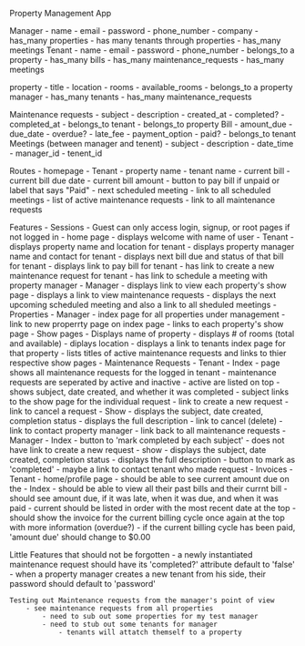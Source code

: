 Property Management App

Manager
	- name
	- email
	- password
	- phone_number
	- company
	- has_many properties
	- has many tenants through properties
	- has_many meetings
Tenant
	- name
	- email
	- password
	- phone_number
	- belongs_to a property
	- has_many bills
	- has_many maintenance_requests
	- has_many meetings

property
	- title
	- location
	- rooms
	- available_rooms
	- belongs_to a property manager
	- has_many tenants
	- has_many maintenance_requests
<!-- account
	- manager_id
	- tenent_id
	- property_id
	- bills
	- service_requests -->
Maintenance requests
	- subject
	- description
	- created_at
	- completed?
	- completed_at
	- belongs_to tenant
	- belongs_to property
Bill
	- amount_due
	- due_date
	- overdue?
	- late_fee
	- payment_option
	- paid?
	- belongs_to tenant
Meetings (between manager and tenent)
	- subject
	- description
	- date_time
	- manager_id
	- tenent_id

Routes
	- homepage - Tenant
		- property name
		- tenant name
		- current bill
			- current bill due date 
			- current bill amount
			- button to pay bill if unpaid or label that says "Paid"
		- next scheduled meeting
			- link to all scheduled meetings
		- list of active maintenance requests
			- link to all maintenance requests


Features
	- Sessions
		- Guest can only access login, signup, or root pages if not logged in
	- home page
		- displays welcome with name of user
		- Tenant
			- displays property name and location for tenant
			- displays property manager name and contact for tenant
			- displays next bill due and status of that bill for tenant
			- displays link to pay bill for tenant
			- has link to create a new maintenance request for tenant
			- has link to schedule a meeting with property manager
		- Manager
			- displays link to view each property's show page
			- displays a link to view maintenance requests
			- displays the next upcoming scheduled meeting and also a link to all sheduled meetings
	- Properties
	 	- Manager
		 	- index page for all properties under management
		 	- link to new properrty page on index page
		 	- links to each property's show page
	 	- Show pages
	 		- Displays name of property
	 		- displays # of rooms (total and available)
	 		- diplays location
	 		- displays a link to tenants index page for that property
	 		- lists titles of active maintenance requests and links to thier respective show pages
	- Maintenance Requests
		- Tenant
			- Index
			 	- page shows all maintenance requests for the logged in tenant
				- maintenance requests are seperated by active and inactive
				- active are listed on top
				- shows subject, date created, and whether it was completed
				- subject links to the show page for the individual request
				- link to create a new request
				- link to cancel a request
			- Show
				- displays the subject, date created, completion status
				- displays the full description
				- link to cancel (delete)
				- link to contact property manager
				- link back to all maintenance requests
		-	Manager
			- Index
				- button to 'mark completed by each subject'
				- does not have link to create a new request
			- show
				- displays the subject, date created, completion status
				- displays the full description
				- button to mark as 'completed'
				- maybe a link to contact tenant who made request
	- Invoices
		- Tenant
			- home/profile page
				- should be able to see current amount due on the 
			- Index
				- should be able to view all their past bills and their currnt bill
				- should see amount due, if it was late, when it was due, and when it was paid
				- current should be listed in order with the most recent date at the top
				- should show the invoice for the current billing cycle once again at the top with more information (overdue?)
				- if the current billing cycle has been paid, 'amount due' should change to $0.00



Little Features that should not be forgotten
	- a newly instantiated maintenance request should have its 'completed?' attribute default to 'false'
	- when a property manager creates a new tenant from his side, their password should default to 'password'


	Testing out Maintenance requests from the manager's point of view
		- see maintenance requests from all properties
			- need to sub out some properties for my test manager
			- need to stub out some tenants for manager
				- tenants will attatch themself to a property



